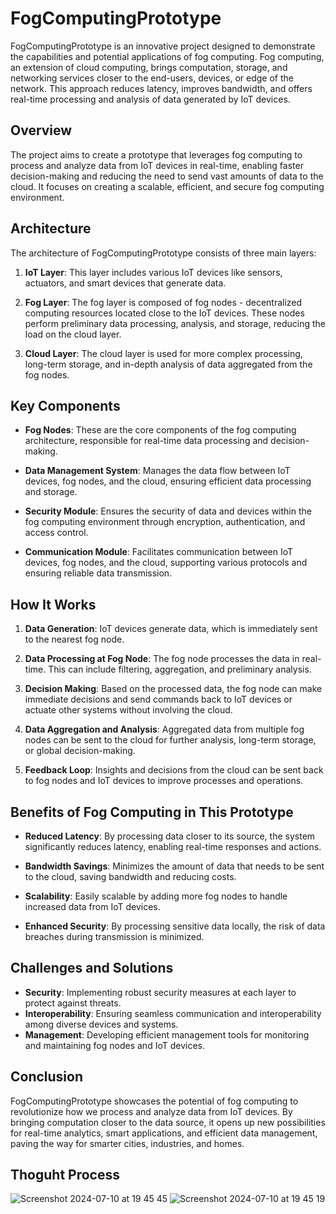 # FogComputingPrototype

FogComputingPrototype is an innovative project designed to demonstrate the capabilities and potential applications of fog computing. Fog computing, an extension of cloud computing, brings computation, storage, and networking services closer to the end-users, devices, or edge of the network. This approach reduces latency, improves bandwidth, and offers real-time processing and analysis of data generated by IoT devices.

## Overview

The project aims to create a prototype that leverages fog computing to process and analyze data from IoT devices in real-time, enabling faster decision-making and reducing the need to send vast amounts of data to the cloud. It focuses on creating a scalable, efficient, and secure fog computing environment.

## Architecture

The architecture of FogComputingPrototype consists of three main layers:

1. **IoT Layer**: This layer includes various IoT devices like sensors, actuators, and smart devices that generate data.

2. **Fog Layer**: The fog layer is composed of fog nodes - decentralized computing resources located close to the IoT devices. These nodes perform preliminary data processing, analysis, and storage, reducing the load on the cloud layer.

3. **Cloud Layer**: The cloud layer is used for more complex processing, long-term storage, and in-depth analysis of data aggregated from the fog nodes.

## Key Components

- **Fog Nodes**: These are the core components of the fog computing architecture, responsible for real-time data processing and decision-making.

- **Data Management System**: Manages the data flow between IoT devices, fog nodes, and the cloud, ensuring efficient data processing and storage.

- **Security Module**: Ensures the security of data and devices within the fog computing environment through encryption, authentication, and access control.

- **Communication Module**: Facilitates communication between IoT devices, fog nodes, and the cloud, supporting various protocols and ensuring reliable data transmission.

## How It Works

1. **Data Generation**: IoT devices generate data, which is immediately sent to the nearest fog node.

2. **Data Processing at Fog Node**: The fog node processes the data in real-time. This can include filtering, aggregation, and preliminary analysis.

3. **Decision Making**: Based on the processed data, the fog node can make immediate decisions and send commands back to IoT devices or actuate other systems without involving the cloud.

4. **Data Aggregation and Analysis**: Aggregated data from multiple fog nodes can be sent to the cloud for further analysis, long-term storage, or global decision-making.

5. **Feedback Loop**: Insights and decisions from the cloud can be sent back to fog nodes and IoT devices to improve processes and operations.

## Benefits of Fog Computing in This Prototype

- **Reduced Latency**: By processing data closer to its source, the system significantly reduces latency, enabling real-time responses and actions.

- **Bandwidth Savings**: Minimizes the amount of data that needs to be sent to the cloud, saving bandwidth and reducing costs.

- **Scalability**: Easily scalable by adding more fog nodes to handle increased data from IoT devices.

- **Enhanced Security**: By processing sensitive data locally, the risk of data breaches during transmission is minimized.

## Challenges and Solutions

- **Security**: Implementing robust security measures at each layer to protect against threats.
- **Interoperability**: Ensuring seamless communication and interoperability among diverse devices and systems.
- **Management**: Developing efficient management tools for monitoring and maintaining fog nodes and IoT devices.

## Conclusion

FogComputingPrototype showcases the potential of fog computing to revolutionize how we process and analyze data from IoT devices. By bringing computation closer to the data source, it opens up new possibilities for real-time analytics, smart applications, and efficient data management, paving the way for smarter cities, industries, and homes.


## Thoguht Process

![Screenshot 2024-07-10 at 19 45 45](https://github.com/ygteker/FogComputingPrototype/assets/30394534/c538c9c0-733f-435d-8a04-173915bf6cae)
![Screenshot 2024-07-10 at 19 45 19](https://github.com/ygteker/FogComputingPrototype/assets/30394534/306868db-f27d-431f-9d8b-daf2362ff73d)
